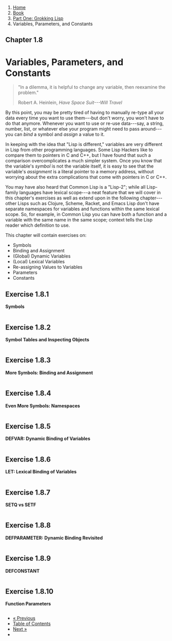 <ol class="breadcrumb">
  <li><a href="/">Home</a></li>
  <li><a href="/book/">Book</a></li>
  <li><a href="/book/1-0-0-overview/">Part One: Grokking Lisp</a></li>
  <li class="active">Variables, Parameters, and Constants</li>
</ol>

## Chapter 1.8

# Variables, Parameters, and Constants

> "In a dilemma, it is helpful to change any variable, then reexamine the problem."
> <footer>Robert A. Heinlein, <em>Have Space Suit---Will Travel</em></footer>

By this point, you may be pretty tired of having to manually re-type all your data every time you want to use them---but don't worry, you won't have to do that anymore.  Whenever you want to use or re-use data---say, a string, number, list, or whatever else your program might need to pass around---you can *bind* a symbol and *assign* a value to it.

In keeping with the idea that "Lisp is different," variables are very different in Lisp from other programming languages.  Some Lisp Hackers like to compare them to pointers in C and C++, but I have found that such a comparison overcomplicates a much simpler system.  Once you know that the variable's *symbol* is not the variable itself, it is easy to see that the variable's *assignment* is a literal pointer to a memory address, without worrying about the extra complications that come with pointers in C or C++.

You may have also heard that Common Lisp is a "Lisp-2"; while all Lisp-family languages have lexical scope---a neat feature that we will cover in this chapter's exercises as well as extend upon in the following chapter---other Lisps such as Clojure, Scheme, Racket, and Emacs Lisp don't have separate namespaces for variables and functions within the same lexical scope.  So, for example, in Common Lisp you can have both a function and a variable with the same name in the same scope; context tells the Lisp reader which definition to use.

This chapter will contain exercises on:

* Symbols
* Binding and Assignment
* (Global) Dynamic Variables
* (Local) Lexical Variables
* Re-assigning Values to Variables
* Parameters
* Constants

## Exercise 1.8.1

**Symbols**

```lisp

```

## Exercise 1.8.2

**Symbol Tables and Inspecting Objects**

```lisp

```

## Exercise 1.8.3

**More Symbols: Binding and Assignment**

```lisp

```

## Exercise 1.8.4

**Even More Symbols: Namespaces**

```lisp

```

## Exercise 1.8.5

**DEFVAR: Dynamic Binding of Variables**

```lisp

```

## Exercise 1.8.6

**LET: Lexical Binding of Variables**

```lisp

```

## Exercise 1.8.7

**SETQ vs SETF**

```lisp

```

## Exercise 1.8.8

**DEFPARAMETER: Dynamic Binding Revisited**

```lisp

```

## Exercise 1.8.9

**DEFCONSTANT**

```lisp

```

## Exercise 1.8.10

**Function Parameters**

```lisp

```

<ul class="pager">
  <li class="previous"><a href="/book/1-07-0-arrays/">&laquo; Previous</a></li>
  <li><a href="/book/">Table of Contents</a></li>
  <li class="next"><a href="/book/1-09-0-closures/">Next &raquo;</a><li>
</ul>
